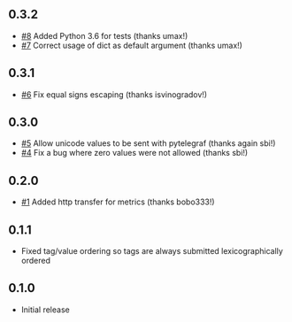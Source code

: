 ## 0.3.2
- [#8](https://github.com/paksu/pytelegraf/pull/8) Added Python 3.6 for tests (thanks umax!)
- [#7](https://github.com/paksu/pytelegraf/pull/7) Correct usage of dict as default argument
 (thanks umax!)
## 0.3.1
- [#6](https://github.com/paksu/pytelegraf/pull/6) Fix equal signs escaping (thanks isvinogradov!)
## 0.3.0
- [#5](https://github.com/paksu/pytelegraf/pull/5) Allow unicode values to be sent with pytelegraf (thanks again sbi!)
- [#4](https://github.com/paksu/pytelegraf/pull/4) Fix a bug where zero values were not allowed (thanks sbi!)
## 0.2.0
- [#1](https://github.com/paksu/pytelegraf/pull/1) Added http transfer for metrics (thanks bobo333!)

## 0.1.1
- Fixed tag/value ordering so tags are always submitted lexicographically ordered

## 0.1.0
- Initial release

